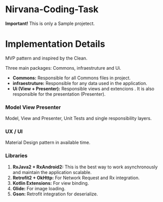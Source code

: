 # Nirvana-Coding-Task
**Important!** 
This is only a Sample projetect. 

# Implementation Details

MVP pattern and inspired by the Clean.

Three main packages: Commons, infraestruture and Ui.

- **Commons:** Responsible for all Commons files in project.
- **infraestruture:** Responsible for any data used in the application.
- **Ui (View + Presenter):** Responsible views and extencions . It is also responsible for the presentation (Presenter).

### Model View Presenter

Model, View and Presenter, Unit Tests and single responsibility layers.

### UX / UI

Material Design pattern in available time.

### Libraries

1. **RxJava2 + RxAndroid2:** This is the best way to work asynchronously and maintain the application scalable.
2. **Retrofit2 + OkHttp:** For Network Request and Rx integration.
3. **Kotlin Extensions:** For view binding.
4. **Glide:** For image loading.
5. **Gson:** Retrofit integration for deserialize.
